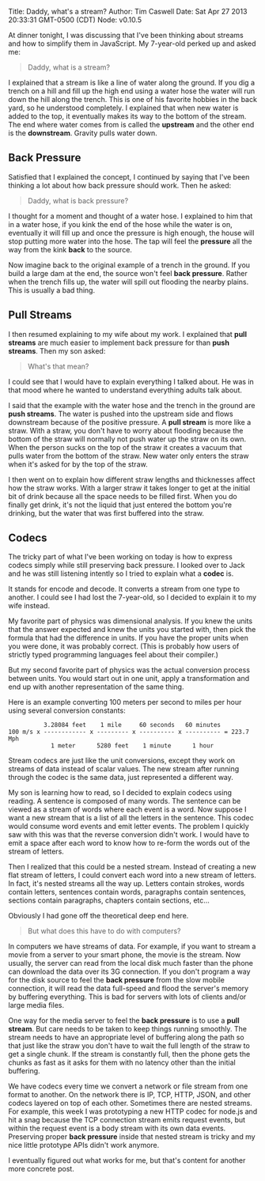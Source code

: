 Title: Daddy, what's a stream?
Author: Tim Caswell
Date: Sat Apr 27 2013 20:33:31 GMT-0500 (CDT)
Node: v0.10.5


At dinner tonight, I was discussing that I've been thinking about streams and how to simplify them in JavaScript.  My 7-year-old perked up and asked me:

> Daddy, what is a stream?

I explained that a stream is like a line of water along the ground.  If you dig a trench on a hill and fill up the high end using a water hose the water will run down the hill along the trench.  This is one of his favorite hobbies in the back yard, so he understood completely.  I explained that when new water is added to the top, it eventually makes its way to the bottom of the stream.  The end where water comes from is called the **upstream** and the other end is the **downstream**.  Gravity pulls water down.

## Back Pressure

Satisfied that I explained the concept, I continued by saying that I've been thinking a lot about how back pressure should work.  Then he asked:

> Daddy, what is back pressure?

I thought for a moment and thought of a water hose.  I explained to him that in a water hose, if you kink the end of the hose while the water is on, eventually it will fill up and once the pressure is high enough, the house will stop putting more water into the hose.  The tap will feel the **pressure** all the way from the kink **back** to the source.

Now imagine back to the original example of a trench in the ground.  If you build a large dam at the end, the source won't feel **back pressure**.  Rather when the trench fills up, the water will spill out flooding the nearby plains.  This is usually a bad thing.

## Pull Streams

I then resumed explaining to my wife about my work.  I explained that **pull streams** are much easier to implement back pressure for than **push streams**.  Then my son asked:

> What's that mean?

I could see that I would have to explain everything I talked about.  He was in that mood where he wanted to understand everything adults talk about.

I said that the example with the water hose and the trench in the ground are **push streams**.  The water is pushed into the upstream side and flows downstream because of the positive pressure.  A **pull stream** is more like a straw.  With a straw, you don't have to worry about flooding because the bottom of the straw will normally not push water up the straw on its own.  When the person sucks on the top of the straw it creates a vacuum that pulls water from the bottom of the straw.  New water only enters the straw when it's asked for by the top of the straw.

I then went on to explain how different straw lengths and thicknesses affect how the straw works.  With a larger straw it takes longer to get at the initial bit of drink because all the space needs to be filled first.  When you do finally get drink, it's not the liquid that just entered the bottom you're drinking, but the water that was first buffered into the straw.

## Codecs

The tricky part of what I've been working on today is how to express codecs simply while still preserving back pressure.  I looked over to Jack and he was still listening intently so I tried to explain what a **codec** is.

It stands for encode and decode.  It converts a stream from one type to another.  I could see I had lost the 7-year-old, so I decided to explain it to my wife instead.

My favorite part of physics was dimensional analysis.  If you knew the units that the answer expected and knew the units you started with, then pick the formula that had the difference in units.  If you have the proper units when you were done, it was probably correct. (This is probably how users of strictly typed programming languages feel about their compiler.)

But my second favorite part of physics was the actual conversion process between units.  You would start out in one unit, apply a transformation and end up with another representation of the same thing.

Here is an example converting 100 meters per second to miles per hour using several conversion constants:

              3.28084 feet    1 mile     60 seconds   60 minutes
    100 m/s x ------------ x --------- x ---------- x ---------- = 223.7 Mph
                1 meter      5280 feet    1 minute      1 hour
             

Stream codecs are just like the unit conversions, except they work on streams of data instead of scalar values.  The new stream after running through the codec is the same data, just represented a different way.

My son is learning how to read, so I decided to explain codecs using reading. A sentence is composed of many words.  The sentence can be viewed as a stream of words where each event is a word.  Now suppose I want a new stream that is a list of all the letters in the sentence.  This codec would consume word events and emit letter events.  The problem I quickly saw with this was that the reverse conversion didn't work.  I would have to emit a space after each word to know how to re-form the words out of the stream of letters.

Then I realized that this could be a nested stream.  Instead of creating a new flat stream of letters, I could convert each word into a new stream of letters.  In fact, it's nested streams all the way up.  Letters contain strokes, words contain letters, sentences contain words, paragraphs contain sentences, sections contain paragraphs, chapters contain sections, etc...

Obviously I had gone off the theoretical deep end here.

> But what does this have to do with computers?

In computers we have streams of data.  For example, if you want to stream a movie from a server to your smart phone, the movie is the stream.  Now usually, the server can read from the local disk much faster than the phone can download the data over its 3G connection.  If you don't program a way for the disk source to feel the **back pressure** from the slow mobile connection, it will read the data full-speed and flood the server's memory by buffering everything.  This is bad for servers with lots of clients and/or large media files.

One way for the media server to feel the **back pressure** is to use a **pull stream**.  But care needs to be taken to keep things running smoothly.  The stream needs to have an appropriate level of buffering along the path so that just like the straw you don't have to wait the full length of the straw to get a single chunk.  If the stream is constantly full, then the phone gets the chunks as fast as it asks for them with no latency other than the initial buffering.

We have codecs every time we convert a network or file stream from one format to another.  On the network there is IP, TCP, HTTP, JSON, and other codecs layered on top of each other.  Sometimes there are nested streams.  For example, this week I was prototyping a new HTTP codec for node.js and hit a snag because the TCP connection stream emits request events, but within the request event is a body stream with its own data events.  Preserving proper **back pressure** inside that nested stream is tricky and my nice little prototype APIs didn't work anymore.

I eventually figured out what works for me, but that's content for another more concrete post.
